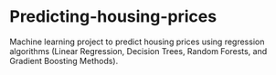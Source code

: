 # Predicting-housing-prices
Machine learning project to predict housing prices using regression algorithms (Linear Regression, Decision Trees, Random Forests, and Gradient Boosting Methods).
